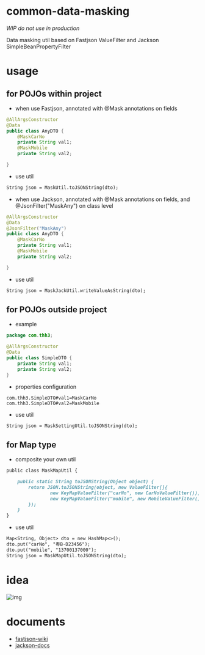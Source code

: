 # common-data-masking
*WIP do not use in production*

Data masking util based on Fastjson ValueFilter and Jackson SimpleBeanPropertyFilter

# usage

## for POJOs within project
- when use Fastjson, annotated with @Mask annotations on fields
```java
@AllArgsConstructor
@Data
public class AnyDTO {
    @MaskCarNo
    private String val1;
    @MaskMobile
    private String val2;

}
```
- use util
```md
String json = MaskUtil.toJSONString(dto);
```
- when use Jackson, annotated with @Mask annotations on fields, and @JsonFilter("MaskAny") on class level
```java
@AllArgsConstructor
@Data
@JsonFilter("MaskAny")
public class AnyDTO {
    @MaskCarNo
    private String val1;
    @MaskMobile
    private String val2;

}
```
- use util
```md
String json = MaskJackUtil.writeValueAsString(dto);
```

## for POJOs outside project
- example 
```java
package com.thh3;

@AllArgsConstructor
@Data
public class SimpleDTO {
    private String val1;
    private String val2;
}
```
- properties configuration
```properties
com.thh3.SimpleDTO#val1=MaskCarNo
com.thh3.SimpleDTO#val2=MaskMobile
```
- use util
```md
String json = MaskSettingUtil.toJSONString(dto);
```

## for Map type
- composite your own util
```md
public class MaskMapUtil {

    public static String toJSONString(Object object) {
        return JSON.toJSONString(object, new ValueFilter[]{
                new KeyMapValueFilter("carNo", new CarNoValueFilter()),
                new KeyMapValueFilter("mobile", new MobileValueFilter())
        });
    }
}

```
- use util
```md
Map<String, Object> dto = new HashMap<>();
dto.put("carNo", "粤B-D23456");
dto.put("mobile", "13700137000");
String json = MaskMapUtil.toJSONString(dto);
```

# idea
![img](https://user-images.githubusercontent.com/2212273/242665721-a33991ce-cf67-4c58-8022-2de2af761726.png)
# documents

- [fastjson-wiki](https://github.com/alibaba/fastjson/wiki)
- [jackson-docs](https://github.com/FasterXML/jackson-docs)